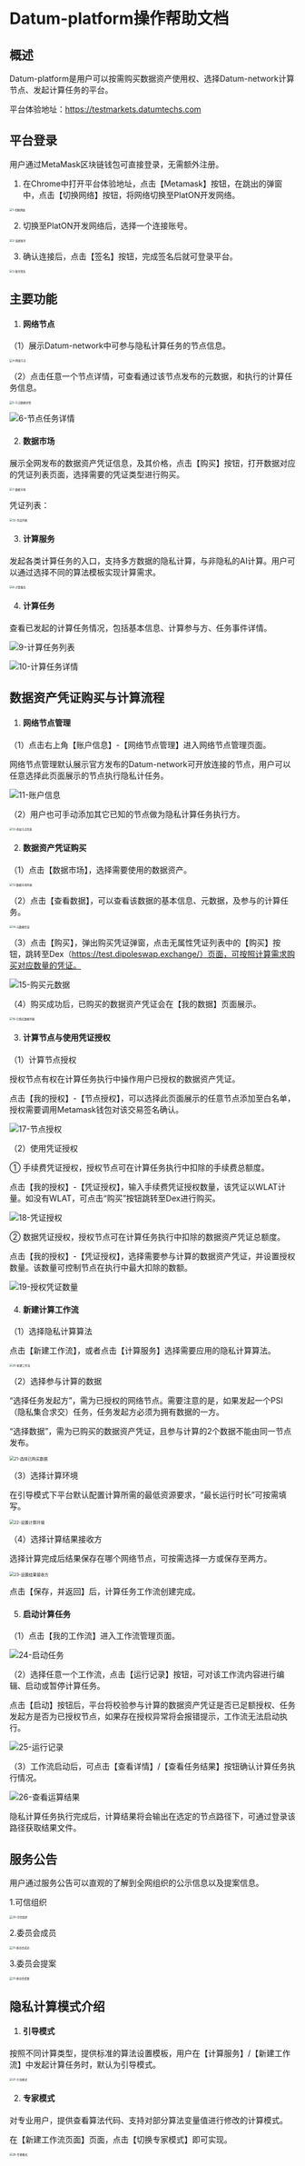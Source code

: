 # Datum-platform操作帮助文档



## 概述

Datum-platform是用户可以按需购买数据资产使用权、选择Datum-network计算节点、发起计算任务的平台。

平台体验地址：<https://testmarkets.datumtechs.com>



## 平台登录

用户通过MetaMask区块链钱包可直接登录，无需额外注册。

1. 在Chrome中打开平台体验地址，点击【Metamask】按钮，在跳出的弹窗中，点击【切换网络】按钮，将网络切换至PlatON开发网络。

<img src="../img/platform-img/切换网络.png" alt="1-切换网络" style="zoom:33%;" />

2. 切换至PlatON开发网络后，选择一个连接账号。

<img src="../img/platform-img/连接账号.png" alt="2-连接账号" style="zoom:33%;" />

3. 确认连接后，点击【签名】按钮，完成签名后就可登录平台。

<img src="../img/platform-img/账号签名.png" alt="3-账号签名" style="zoom:33%;" />



## 主要功能

1. #### **网络节点**

（1）展示Datum-network中可参与隐私计算任务的节点信息。

<img src="../img/platform-img/网络节点.png" alt="4-网络节点" style="zoom:33%;" />

（2）点击任意一个节点详情，可查看通过该节点发布的元数据，和执行的计算任务信息。

<img src="../img/platform-img/节点数据详情.png" alt="5-节点数据详情" style="zoom: 33%;" />

![6-节点任务详情](../img/platform-img/节点任务详情.png)

2. #### **数据市场**

展示全网发布的数据资产凭证信息，及其价格，点击【购买】按钮，打开数据对应的凭证列表页面，选择需要的凭证类型进行购买。

<img src="../img/platform-img/数据市场.png" alt="7-数据市场" style="zoom:33%;" />

凭证列表：

<img src="../img/platform-img/凭证列表.png" alt="32-凭证列表" style="zoom:33%;" />

3. #### **计算服务**

发起各类计算任务的入口，支持多方数据的隐私计算，与非隐私的AI计算。用户可以通过选择不同的算法模板实现计算需求。

<img src="../img/platform-img/计算服务.png" alt="8-计算服务" style="zoom:33%;" />

4. #### **计算任务**

查看已发起的计算任务情况，包括基本信息、计算参与方、任务事件详情。

![9-计算任务列表](../img/platform-img/计算任务列表.png)

![10-计算任务详情](../img/platform-img/计算任务详情.png)



## 数据资产凭证购买与计算流程

1. #### **网络节点管理**

（1）点击右上角【账户信息】-【网络节点管理】进入网络节点管理页面。

网络节点管理默认展示官方发布的Datum-network可开放连接的节点，用户可以任意选择此页面展示的节点执行隐私计任务。

![11-账户信息](../img/platform-img/账户信息.png)

（2）用户也可手动添加其它已知的节点做为隐私计算任务执行方。

<img src="../img/platform-img/添加节点信息.png" alt="12-添加节点信息" style="zoom:33%;" />

2. #### **数据资产凭证购买**

（1）点击【数据市场】，选择需要使用的数据资产。

<img src="../img/platform-img/数据市场列表.png" alt="13-数据市场列表" style="zoom:33%;" />

（2）点击【查看数据】，可以查看该数据的基本信息、元数据，及参与的计算任务。

<img src="../img/platform-img/元数据信息.png" alt="14-元数据信息" style="zoom:33%;" />

（3）点击【购买】，弹出购买凭证弹窗，点击无属性凭证列表中的【购买】按钮，跳转至Dex（https://test.dipoleswap.exchange/）页面，可按照计算需求购买对应数量的凭证。

![15-购买元数据](../img/platform-img/购买元数据.png)

（4）购买成功后，已购买的数据资产凭证会在【我的数据】页面展示。

<img src="../img/platform-img/已购买数据列表.png" alt="16-已购买数据列表" style="zoom:33%;" />

3. #### **计算节点与使用凭证授权**

（1）计算节点授权

授权节点有权在计算任务执行中操作用户已授权的数据资产凭证。

点击【我的授权】-【节点授权】，可以选择此页面展示的任意节点添加至白名单，授权需要调用Metamask钱包对该交易签名确认。

![17-节点授权](../img/platform-img/节点授权.png)

（2）使用凭证授权

① 手续费凭证授权，授权节点可在计算任务执行中扣除的手续费总额度。

点击【我的授权】-【凭证授权】，输入手续费凭证授权数量，该凭证以WLAT计量。如没有WLAT，可点击“购买”按钮跳转至Dex进行购买。

![18-凭证授权](../img/platform-img/凭证授权.png)

② 数据凭证授权，授权节点可在计算任务执行中扣除的数据资产凭证总额度。

点击【我的授权】-【凭证授权】，选择需要参与计算的数据资产凭证，并设置授权数量。该数量可控制节点在执行中最大扣除的数额。

![19-授权凭证数量](../img/platform-img/授权凭证数量.png)

4. #### 新建计算工作流

（1）选择隐私计算算法

点击【新建工作流】，或者点击【计算服务】选择需要应用的隐私计算算法。

<img src="../img/platform-img/新建工作流.png" alt="20-新建工作流" style="zoom:33%;" />

（2）选择参与计算的数据

“选择任务发起方”，需为已授权的网络节点。需要注意的是，如果发起一个PSI（隐私集合求交）任务，任务发起方必须为拥有数据的一方。

“选择数据”，需为已购买的数据资产凭证，且参与计算的2个数据不能由同一节点发布。

<img src="../img/platform-img/选择已购买数据.png" alt="21-选择已购买数据" style="zoom: 50%;" />

（3）选择计算环境

在引导模式下平台默认配置计算所需的最低资源要求，“最长运行时长”可按需填写。

<img src="../img/platform-img/设置计算环境.png" alt="22-设置计算环境" style="zoom:50%;" />

（4）选择计算结果接收方

选择计算完成后结果保存在哪个网络节点，可按需选择一方或保存至两方。

<img src="../img/platform-img/设置结果接收方.png" alt="23-设置结果接收方" style="zoom:50%;" />

点击【保存，并返回】后，计算任务工作流创建完成。

5. #### 启动计算任务

（1）点击【我的工作流】进入工作流管理页面。

![24-启动任务](../img/platform-img/启动任务.png)

（2）选择任意一个工作流，点击【运行记录】按钮，可对该工作流内容进行编辑、启动或暂停计算任务。

点击【启动】按钮后，平台将校验参与计算的数据资产凭证是否已足额授权、任务发起方是否为已授权节点，如果存在授权异常将会报错提示，工作流无法启动执行。

![25-运行记录](../img/platform-img/运行记录.png)

（3）工作流启动后，可点击【查看详情】/【查看任务结果】按钮确认计算任务执行情况。

![26-查看运算结果](../img/platform-img/查看运算结果.png)

隐私计算任务执行完成后，计算结果将会输出在选定的节点路径下，可通过登录该路径获取结果文件。

## 服务公告

用户通过服务公告可以直观的了解到全网组织的公示信息以及提案信息。

1.可信组织

<img src="../img/platform-img/可信组织.png" alt="29-可信组织" style="zoom: 33%;" />

2.委员会成员

<img src="../img/platform-img/委员会成员.png" alt="31-委员会成员" style="zoom: 33%;" />

3.委员会提案

<img src="../img/platform-img/委员会提案.png" alt="31-委员会提案" style="zoom: 33%;" />

## 隐私计算模式介绍

1. #### 引导模式

按照不同计算类型，提供标准的算法设置模板，用户在【计算服务】/【新建工作流】中发起计算任务时，默认为引导模式。

<img src="../img/platform-img/引导模式.png" alt="27-引导模式" style="zoom: 33%;" />

2. #### 专家模式

对专业用户，提供查看算法代码、支持对部分算法变量值进行修改的计算模式。

在【新建工作流页面】页面，点击【切换专家模式】即可实现。

<img src="../img/platform-img/专家模式.png" alt="28-专家模式" style="zoom:33%;" />
